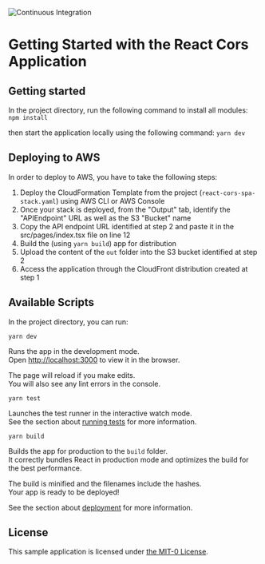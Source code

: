 ![Continuous Integration](https://github.com/aws-samples/react-cors-spa/actions/workflows/ci.yml/badge.svg)

# Getting Started with the React Cors Application

## Getting started

In the project directory, run the following command to install all modules:
`npm install`

then start the application locally using the following command:
`yarn dev`

## Deploying to AWS

In order to deploy to AWS, you have to take the following steps:
1. Deploy the CloudFormation Template from the project (`react-cors-spa-stack.yaml`) using AWS CLI or AWS Console
2. Once your stack is deployed, from the "Output" tab, identify the "APIEndpoint" URL as well as the S3 "Bucket" name
3. Copy the API endpoint URL identified at step 2 and paste it in the src/pages/index.tsx file on line 12
4. Build the (using `yarn build`) app for distribution
5. Upload the content of the `out` folder into the S3 bucket identified at step 2
6. Access the application through the CloudFront distribution created at step 1

## Available Scripts

In the project directory, you can run:

`yarn dev`

Runs the app in the development mode.\
Open [http://localhost:3000](http://localhost:3000) to view it in the browser.

The page will reload if you make edits.\
You will also see any lint errors in the console.

`yarn test`

Launches the test runner in the interactive watch mode.\
See the section about [running tests](https://facebook.github.io/create-react-app/docs/running-tests) for more information.

`yarn build`

Builds the app for production to the `build` folder.\
It correctly bundles React in production mode and optimizes the build for the best performance.

The build is minified and the filenames include the hashes.\
Your app is ready to be deployed!

See the section about [deployment](https://facebook.github.io/create-react-app/docs/deployment) for more information.

## License

This sample application is licensed under [the MIT-0 License](https://github.com/aws/mit-0).

